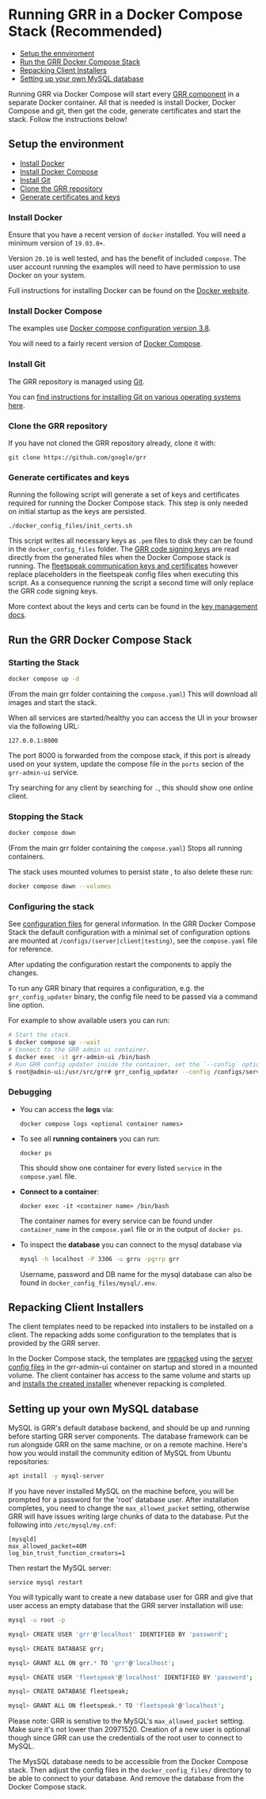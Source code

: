 # Running GRR in a Docker Compose Stack (Recommended)

- [Setup the ennviroment](#setup-the-environment)
- [Run the GRR Docker Compose Stack](#run-the-grr-docker-compose-stack)
- [Repacking Client Installers](#repacking-client-installers)
- [Setting up your own MySQL database](#setting-up-your-own-mysql-database)

Running GRR via Docker Compose will start every [GRR component](<overview.md>) in a separate Docker container. 
All that is needed is install Docker, Docker Compose and git, then get the code, generate certificates and start the stack.
Follow the instructions below!


## Setup the environment
- [Install Docker](#install-docker)
- [Install Docker Compose](#install-docker-compose)
- [Install Git](#install-git)
- [Clone the GRR repository](#clone-the-grr-repository)
- [Generate certificates and keys](#generate-certificates-and-keys)

### Install Docker
Ensure that you have a recent version of ```docker``` installed. You will need a minimum version of ```19.03.0+```.

Version ```20.10``` is well tested, and has the benefit of included ```compose```.
The user account running the examples will need to have permission to use Docker on your system.

Full instructions for installing Docker can be found on the [Docker website](https://docs.docker.com/get-docker/).  

### Install Docker Compose
The examples use [Docker compose configuration version 3.8](https://docs.docker.com/compose/compose-file/compose-versioning/#version-38).

You will need to a fairly recent version of [Docker Compose](https://docs.docker.com/compose/).  

### Install Git
The GRR repository is managed using [Git](https://git-scm.com/).

You can [find instructions for installing Git on various operating systems here](https://git-scm.com/book/en/v2/Getting-Started-Installing-Git).  

### Clone the GRR repository
If you have not cloned the GRR repository already, clone it with:

```
git clone https://github.com/google/grr
```

### Generate certificates and keys 

Running the following script will generate a set of keys and certificates required for running the Docker Compose stack.
This step is only needed on initial startup as the keys are persisted.

```
./docker_config_files/init_certs.sh
```
This script writes all necessary keys as `.pem` files to disk they can be found in the `docker_config_files`
folder. The [GRR code signing keys](<../maintaining-and-tuning/key-management/which-keys-and-how.html#communication-security>)
are read directly from the generated files when the Docker Compose stack is running.
The [fleetspeak communication keys and certificates](<../maintaining-and-tuning/key-management/which-keys-and-how.html#communication-security>)
however replace placeholders in the fleetspeak config files when executing this script.
As a consequence running the script a second time will only replace the GRR code signing keys. 

More context about the keys and certs can be found in the [key management docs](<../maintaining-and-tuning/key-management/index.md>).


## Run the GRR Docker Compose Stack

### Starting the Stack

```bash
docker compose up -d
```
(From the main grr folder containing the `compose.yaml`)
This will download all images and start the stack.

When all services are started/healthy you can access the UI in your browser via the following URL:
```
127.0.0.1:8000
```

The port 8000 is forwarded from the compose stack, if this port is already used on your system,
update the compose file in the `ports` secion of the `grr-admin-ui` service.

Try searching for any client by searching for `.`, this should show one online client. 


### Stopping the Stack

```bash
docker compose down
```
(From the main grr folder containing the `compose.yaml`)
Stops all running containers. 

The stack uses mounted volumes to persist state , to also delete these run:

```bash
docker compose down --volumes
```

### Configuring the stack

See [configuration files](<../via-docker#configuration-files>) for general information.
In the GRR Docker Compose Stack the default configuration with a minimal set of
configuration options are mounted at `/configs/(server|client|testing)`, see the
`compose.yaml` file for reference.

After updating the configuration restart the components to apply the changes.

To run any GRR binary that requires a configuration, e.g. the `grr_config_updater`
binary, the config file need to be passed via a command line option.

For example to show available users you can run:
```bash
# Start the stack.
$ docker compose up --wait
# Connect to the GRR admin ui container.
$ docker exec -it grr-admin-ui /bin/bash
# Run GRR config updater inside the container, set the `--config` option.
$ root@admin-ui:/usr/src/grr# grr_config_updater --config /configs/server/grr.server.yaml show_user
```

### Debugging

- You can access the **logs** via:
  ```
  docker compose logs <optional container names>
  ```

- To see all **running containers** you can run:
  ```
  docker ps
  ```
  This should show one container for every listed `service` in the `compose.yaml` file.

-  **Connect to a container**:
   ```
   docker exec -it <container name> /bin/bash
   ```
   The container names for every service can be found under `container_name` in the
   `compose.yaml` file or in the output of `docker ps`.


- To inspect the **database** you can connect to the mysql database via
  ```bash
  mysql -h localhost -P 3306 -u grru -pgrrp grr
  ```
  Username, password and DB name for the mysql database can also be found in
   `docker_config_files/mysql/.env`.


## Repacking Client Installers

The client templates need to be repacked into installers to be installed on a
client. The repacking adds some configuration to the templates that is
provided by the GRR server.

In the Docker Compose stack, the templates are
[repacked](https://github.com/google/grr/blob/master/docker_config_files/server/repack_clients.sh)
using the [server config files](https://github.com/google/grr/blob/master/docker_config_files/server/grr.server.yaml)
in the grr-admin-ui container on startup and stored in a mounted volume.
The client container has access to the same volume and starts up and
[installs the created installer](https://github.com/google/grr/blob/master/docker_config_files/client/install_client.sh)
whenever repacking is completed.


## Setting up your own MySQL database

MySQL is GRR's default database backend, and should be up and running
before starting GRR server components. The database framework can be run alongside GRR on the
same machine, or on a remote machine. Here's how you would install the
community edition of MySQL from Ubuntu repositories:

```bash
apt install -y mysql-server
```

If you have never installed MySQL on the machine before, you will be
prompted for a password for the 'root' database user. After installation
completes, you need to change the `max_allowed_packet` setting, otherwise
GRR will have issues writing large chunks of data to the database. Put
the following into `/etc/mysql/my.cnf`:

```
[mysqld]
max_allowed_packet=40M
log_bin_trust_function_creators=1
```

Then restart the MySQL server:

```
service mysql restart
```

You will typically want to create a new database
user for GRR and give that user access an empty database that
the GRR server installation will use:

```bash
mysql -u root -p
```

```bash
mysql> CREATE USER 'grr'@'localhost' IDENTIFIED BY 'password';

mysql> CREATE DATABASE grr;

mysql> GRANT ALL ON grr.* TO 'grr'@'localhost';

mysql> CREATE USER 'fleetspeak'@'localhost' IDENTIFIED BY 'password';

mysql> CREATE DATABASE fleetspeak;

mysql> GRANT ALL ON fleetspeak.* TO 'fleetspeak'@'localhost';
```
Please note: GRR is senstive to the MySQL's `max_allowed_packet` setting.
Make sure it's not lower than 20971520. Creation of a new user is optional
though since GRR can use the credentials of the root user to connect to
MySQL.

The MysSQL database needs to be accessible from the Docker Compose stack.
Then adjust the config files in the `docker_config_files/` directory to be able to connect to your database.
And remove the database from the Docker Compose stack.
